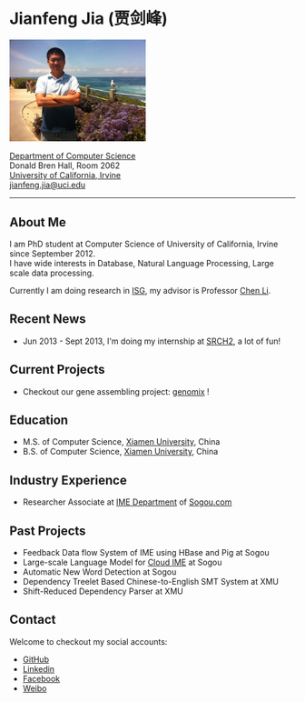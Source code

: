 # Jianfeng Jia (贾剑峰)

<img src="images/lajolla.jpg" alt="Avatar" style="float: center; width: 240px">

[Department of Computer Science](http://www.ics.uci.edu/)<br>
Donald Bren Hall, Room 2062 <br>
[University of California, Irvine](http://www.uci.edu/)<br>
<jianfeng.jia@uci.edu>

***
## About Me

I am PhD student at Computer Science of University of California, Irvine since September 2012.<br>
I have wide interests in Database, Natural Language Processing, Large scale data processing.

Currently I am doing research in [ISG](http://isg.ics.uci.edu/), my advisor is Professor [Chen Li](http://www.ics.uci.edu/~chenli/).

## Recent News
* Jun 2013 - Sept 2013, I'm doing my internship at [SRCH2](http://www.srch2.com/), a lot of fun!

## Current Projects
* Checkout our gene assembling project: [genomix](https://code.google.com/p/hyracks/source/browse/?name=genomix%2Ffullstack_genomix#git%2Fhyracks) !

## Education
* M.S. of Computer Science, [Xiamen University](http://www.xmu.edu.cn/), China
* B.S. of Computer Science, [Xiamen University](http://www.xmu.edu.cn/), China

## Industry Experience
* Researcher Associate at [IME Department](http://pinyin.sogou.com/) of [Sogou.com](http://www.sogou.com/)

## Past Projects
* Feedback Data flow System of IME using HBase and Pig at Sogou
* Large-scale Language Model for [Cloud IME](http://pinyin.sogou.com/cloud/) at Sogou
* Automatic New Word Detection at Sogou
* Dependency Treelet Based Chinese-to-English SMT System at XMU
* Shift-Reduced Dependency Parser at XMU

## Contact
Welcome to checkout my social accounts:

* [GitHub](https://github.com/JavierJia)
* [Linkedin](http://www.linkedin.com/pub/jianfeng-jia/49/538/748)
* [Facebook](https://www.facebook.com/jianfeng.jia)
* [Weibo](http://www.weibo.com/jianfengjia)


